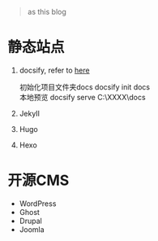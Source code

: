 >as this blog
# 静态站点
1. docsify, refer to  [here](/blog/README.md)  
    
    初始化项目文件夹docs docsify init docs  
    本地预览 docsify serve C:\XXXX\docs

2. JekyII
3. Hugo
4. Hexo


# 开源CMS
- WordPress
- Ghost
- Drupal
- Joomla